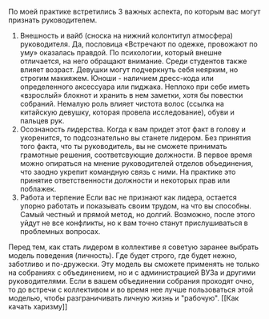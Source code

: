 По моей практике встретились 3 важных аспекта, по которым вас могут признать руководителем.

1) Внешность и вайб (сноска на нижний колонтитул атмосфера) руководителя. 
Да, пословица «Встречают по одежке, провожают по уму» оказалась правдой. По психологии, который внешне отличается, на него обращают внимание. Среди студентов также влияет возраст. Девушки могут подчеркнуть себя неярким, но строгим макияжем. Юноши - наличием дресс-кода или определенного аксессуара или пиджака. Неплохо при себе иметь «взрослый» блокнот и хранить в нем заметки, хотя бы повестки собраний. Немалую роль влияет чистота волос (ссылка на китайскую девушку, которая провела исследование), обуви и пальцев рук.
2) Осознаность лидерства. 
Когда к вам придет этот факт в голову и укоренится, то подсознательно вы станете лидером. Без принятия того факта, что ты руководитель, вы не сможете принимать грамотные решения, соответсвующие должности. В первое время можно опираться на мнение руководителей отделов объединения, что заодно укрепит командную связь с ними. На практике это принятие ответственности должности и некоторых прав или поблажек.
3) Работа и терпение
Если вас не признают как лидера, остается упорно работать и показывать своим трудом, на что вы способны. Самый честный и прямой метод, но долгий. Возможно, после этого уйдут не все конфликты, но к вам точно станут прислушиваться в проблемных вопросах. 

Перед тем, как стать лидером в коллективе я советую заранее выбрать модель поведения (личность). Где будет строго, где будет нежно, заботливо и по-дружески. Эту модель вы сможете применять не только на собраниях с объединением, но и с администрацией ВУЗа и другими руководителями. Если в вашем объединении собрания проходят очно, то до встречи с коллективом и во время нее лучше пользоваться этой моделью, чтобы разграничивать личную жизнь и "рабочую".
[[Как качать харизму]]